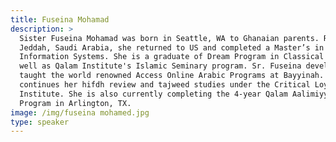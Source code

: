 ```yaml
---
title: Fuseina Mohamad
description: >
  Sister Fuseina Mohamad was born in Seattle, WA to Ghanaian parents. Raised in
  Jeddah, Saudi Arabia, she returned to US and completed a Master’s in
  Information Systems. She is a graduate of Dream Program in Classical Arabic as
  well as Qalam Institute's Islamic Seminary program. Sr. Fuseina developed and
  taught the world renowned Access Online Arabic Programs at Bayyinah. She
  continues her hifdh review and tajweed studies under the Critical Loyalty
  Institute. She is also currently completing the 4-year Qalam Aalimiyyah
  Program in Arlington, TX.
image: /img/fuseina mohamed.jpg
type: speaker
---
```


